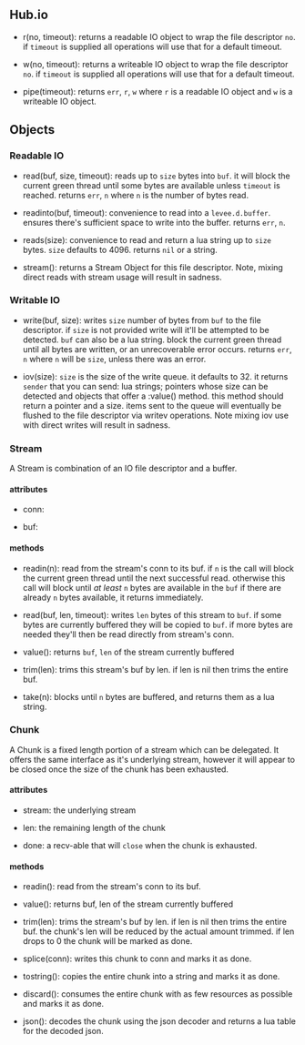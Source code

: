 ## Hub.io

* r(no, timeout):
	returns a readable IO object to wrap the file descriptor `no`. if `timeout`
	is supplied all operations will use that for a default timeout.

* w(no, timeout):
	returns a writeable IO object to wrap the file descriptor `no`. if `timeout`
	is supplied all operations will use that for a default timeout.

* pipe(timeout):
	returns `err`, `r`, `w` where `r` is a readable IO object and `w` is a
	writeable IO object.

## Objects

### Readable IO

* read(buf, size, timeout):
	reads up to `size` bytes into `buf`. it will block the current green thread
	until some bytes are available unless `timeout` is reached. returns `err`,
	`n` where `n` is the number of bytes read.

* readinto(buf, timeout):
	convenience to read into a `levee.d.buffer`. ensures there's sufficient space
	to write into the buffer. returns `err`, `n`.

* reads(size):
	convenience to read and return a lua string up to `size` bytes. `size`
	defaults to 4096. returns `nil` or a string.

* stream():
	returns a Stream Object for this file descriptor. Note, mixing direct reads
	with stream usage will result in sadness.

### Writable IO

* write(buf, size):
	writes `size` number of bytes from `buf` to the file descriptor. if `size` is
	not provided write will it'll be attempted to be detected. `buf` can also be
	a lua string.  block the current green thread until all bytes are written, or
	an unrecoverable error occurs. returns `err`, `n` where `n` will be `size`,
	unless there was an error.

* iov(size):
	`size` is the size of the write queue. it defaults to 32.  it returns
	`sender` that you can send: lua strings; pointers whose size can be detected
	and objects that offer a :value() method. this method should return a pointer
	and a size. items sent to the queue will eventually be flushed to the file
	descriptor via writev operations. Note mixing iov use with direct writes will
	result in sadness.


### Stream

A Stream is combination of an IO file descriptor and a buffer.

#### attributes

* conn:

* buf:

#### methods

* readin(n):
	read from the stream's conn to its buf. if `n` is the call will block the
	current green thread until the next successful read. otherwise this call will
	block until *at least* `n` bytes are available in the `buf` if there are
	already `n` bytes available, it returns immediately.

* read(buf, len, timeout):
	writes `len` bytes of this stream to `buf`. if some bytes are currently
	buffered they will be copied to `buf`. if more bytes are needed they'll then
	be read directly from stream's conn.

* value():
	returns `buf`, `len` of the stream currently buffered

* trim(len):
	trims this stream's buf by len. if len is nil then trims the entire buf.

* take(n):
	blocks until `n` bytes are buffered, and returns them as a lua string.


### Chunk

A Chunk is a fixed length portion of a stream which can be delegated. It offers
the same interface as it's underlying stream, however it will appear to be
closed once the size of the chunk has been exhausted.

#### attributes

* stream:
	the underlying stream

* len:
	the remaining length of the chunk

* done:
	a recv-able that will `close` when the chunk is exhausted.


#### methods

* readin():
	read from the stream's conn to its buf.

* value():
	returns buf, len of the stream currently buffered

* trim(len):
	trims the stream's buf by len. if len is nil then trims the entire buf. the
	chunk's len will be reduced by the actual amount trimmed. if len drops to 0
	the chunk will be marked as done.

* splice(conn):
	writes this chunk to conn and marks it as done.

* tostring():
	copies the entire chunk into a string and marks it as done.

* discard():
	consumes the entire chunk with as few resources as possible and marks it as
	done.

* json():
	decodes the chunk using the json decoder and returns a lua table for the
	decoded json.
